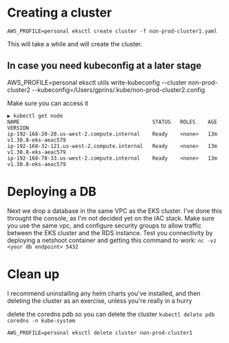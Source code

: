 # Creating a cluster

`AWS_PROFILE=personal eksctl create cluster -f non-prod-cluster1.yaml`

This will take a while and will create the cluster.

## In case you need kubeconfig at a later stage
AWS_PROFILE=personal eksctl utils write-kubeconfig --cluster non-prod-cluster2 --kubeconfig=/Users/gprins/.kube/non-prod-cluster2.config

Make sure you can access it

```
▶ kubectl get node                                  
NAME                                           STATUS   ROLES    AGE   VERSION
ip-192-168-20-20.us-west-2.compute.internal    Ready    <none>   13m   v1.30.8-eks-aeac579
ip-192-168-32-121.us-west-2.compute.internal   Ready    <none>   13m   v1.30.8-eks-aeac579
ip-192-168-78-33.us-west-2.compute.internal    Ready    <none>   13m   v1.30.8-eks-aeac579
````

# Deploying a DB
Next we drop a database in the same VPC as the EKS cluster. 
I've done this throught the console, as I'm not decided yet on the IAC stack.
Make sure you use the same vpc, and configure security groups to allow traffic between the EKS cluster and the RDS instance.
Test you connectivity by deploying a netshoot container and getting this command to work:
`nc -vz <your db endpoint> 5432`


# Clean up

I recommend uninstalling any helm charts you've installed, and then deleting the cluster as an exercise, unless you're really in a hurry

delete the coredns pdb so you can delete the cluster
`kubectl delete pdb coredns -n kube-system`

`AWS_PROFILE=personal eksctl delete cluster non-prod-cluster1`


